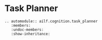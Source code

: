 # Task Planner

```{eval-rst}
.. automodule:: ailf.cognition.task_planner
   :members:
   :undoc-members:
   :show-inheritance:
```
